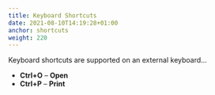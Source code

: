 ```yaml
---
title: Keyboard Shortcuts
date: 2021-08-10T14:19:28+01:00
anchor: shortcuts
weight: 220
---
```


Keyboard shortcuts are supported on an external keyboard…

* **Ctrl+O** &ndash; **Open**
* **Ctrl+P** &ndash; **Print**
